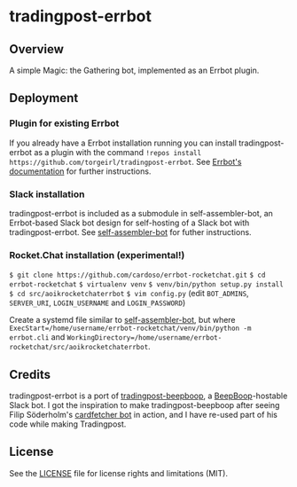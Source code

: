 tradingpost-errbot
=============

## Overview
A simple Magic: the Gathering bot, implemented as an Errbot plugin.

## Deployment 
### Plugin for existing Errbot
If you already have a Errbot installation running you can install tradingpost-errbot as a plugin with the command `!repos install https://github.com/torgeirl/tradingpost-errbot`. See [Errbot's documentation](http://errbot.io/en/latest/user_guide/administration.html) for further instructions.

### Slack installation
tradingpost-errbot is included as a submodule in self-assembler-bot, an Errbot-based Slack bot design for self-hosting of a Slack bot with tradingpost-errbot. See [self-assembler-bot](https://github.com/torgeirl/self-assembler-bot) for futher instructions.

### Rocket.Chat installation (experimental!)
`$ git clone https://github.com/cardoso/errbot-rocketchat.git`
`$ cd errbot-rocketchat`
`$ virtualenv venv`
`$ venv/bin/python setup.py install`
`$ cd src/aoikrocketchaterrbot`
`$ vim config.py` (edit `BOT_ADMINS`, `SERVER_URI`, `LOGIN_USERNAME` and `LOGIN_PASSWORD`)

Create a systemd file similar to [self-assembler-bot](https://github.com/torgeirl/self-assembler-bot#configure-deamon), but where `ExecStart=/home/username/errbot-rocketchat/venv/bin/python -m errbot.cli` and `WorkingDirectory=/home/username/errbot-rocketchat/src/aoikrocketchaterrbot`.

## Credits
tradingpost-errbot is a port of [tradingpost-beepboop](https://github.com/torgeirl/tradingpost-beepboop), a [BeepBoop](https://beepboophq.com/docs/article/overview)-hostable Slack bot. I got the inspiration to make tradingpost-beepboop after seeing Filip Söderholm's [cardfetcher bot](https://github.com/fiso/cardfetcher) in action, and I have re-used part of his code while making Tradingpost.

## License
See the [LICENSE](LICENSE.md) file for license rights and limitations (MIT).
